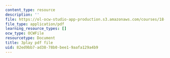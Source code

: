 ```yaml
---
content_type: resource
description: ''
file: https://ol-ocw-studio-app-production.s3.amazonaws.com/courses/18-01sc-single-variable-calculus-fall-2010/82ed9bb7ad3878b0bee19aafa129a4b9_-CsEPYeSBsg.pdf
file_type: application/pdf
learning_resource_types: []
ocw_type: OCWFile
resourcetype: Document
title: 3play pdf file
uid: 82ed9bb7-ad38-78b0-bee1-9aafa129a4b9
---
```

